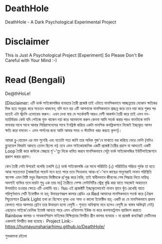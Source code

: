 # DeathHole
DeathHole - A Dark Psychological Experimental Project
# Disclaimer
This is Just A Psychological Project [Experiment] So Please Don't Be Careful with Your Mind :-) 
# Read (Bengali) 
De@thHoLe!

[Disclaimer: এটি ডার্ক সাইকোলজির ব্যবহারে তৈরী  প্রজেক্ট তাই এটাতে মানসিকভাবে আচ্ছন্নতায় যেকোন ক্ষতিকর দিক হতে অনুগ্রহ করে সচেতন থাকবেন; যদি মনে হয় এটি আপনাকে মানসিকভাবে প্রচ্ছন্ন করে তবে দয়া করে শুরুর পর হতেই এটা স্ট্রংলি এভোয়েড করুন। এখন দেখা যায় যে সতর্কবানী আরও বেশী আকর্ষন তৈরী করে তাই এমন নন- ম্যাচিউরড কেউ যদি পেইজে যুক্ত থাকেন দয়া করে আনফলো করুন কেননা আমি সতর্ক করার পরও ফানটাকে ফানি ভাবনার সাথে সাথে আবার সিরিয়াসনেসের সাথে ইনফ্লিক্ট করিয়ে একটা মানসিক কনফ্লিকশনে নিজেই ইচ্ছাকৃত আপন ক্ষতি করে বসবেন - এমন পার্সনের জন্য আমি আমার সময় ও স্ট্যামিনা খরচ করতে কৃপণ]।

আমরা ব্লু-হোয়েল এর নাম শুনেছি এবং যতোটা সত্য জানি তার অধিক গুজ'বে মাথাতে ভর করিয়ে ভেরে ফেলি (যদিও ব্লুহোয়েল বিষয়টা আদতে তেমন ছিলো না) তবে এমন সাইকোজেনিক একটি প্রজেক্ট তৈরীর প্রয়াস যা আদতেই একটি Loop তৈরী করে কাউকে স্বেচ্ছায় মৃ'-'ত্যু দিকে ধাবিত করবে মানসিকভাবে সেটাু ডার্ক সাইকোলজির ইউটিলাইজেশনে প্রকাশ করার প্রয়াস।


কেন তৈরী সেটা উপরেই বলেছি তথাপি (১) ডার্ক সাইকোলজি এর সাথে পরিচিতি (২) পরিচিতির পরিচয় পূর্বক তা হতে আত্ম সচেতনতা [আজাইরা পয়েন্ট মনে হতে পারে তবে সিংহভাহ আত্ম-হ'-'ননে কাছের মানুষেরাই নানান পরিস্থিতি স্বাপেক্ষ এমন মিষ্টি মধুর বিরূপতায় ভিক্টিমকে প্র'লুব্ধ করে বৈকি; তাই স্বাধীনভাবে জীবনের শেষ সিদ্ধান্ত নিতে দায়িত্ব অবশ্যই ব্যক্তির তবে দায়টা শুধু এক তার নয়] তৈরীতে সেল্ফ মেন্টালিটির স্ট্রেন্থ বৃদ্ধি করা যাতে সহজেই অবচেতন উপযাচিত হওয়ার ক্ষেত্রে এটি এলার্মিং হয়।
বিঃদ্রঃ এই প্রজেক্টটি ইচ্ছাকৃতভাবেই নানান স্থানে খুঁত রেখেছি যাতে পরিপূর্ণভাবে সেটি ইফেক্টিভ না হয়; উদাহরণস্বরূপ কালার গ্রেডিং এর Red আমাদের মানসিকভাবে সতর্ক করে (ঐরূপ সিচুয়েশানে Dark Light তথা রং হিসেবে ধূসর এবং সাদা ও কালো ইফেক্টিভ হয়; একটি রং যে মানসিকভাবে প্রভাব ফেলতে পারে আপনার ব্রেইন তার উদাহরণ হলো বেগুনী - শুনতে অবিশ্বাস্য মনে হলেও বেগুনী রং বাস্তব অস্তিত্বই নেই) এছাড়াও সাইকে'ডেলিক ইফেক্ট আনতে পারে এমন এনিমেশন ইউজ না করে কনসানট্রেশান ল্যাকিংস করাতে Rainbow কালার ও সাবকনশিয়াস মাইন্ডের বিক্ষিপ্ততার বিপরীত গ্রীন কালার ব্যবহার - যা প্রজেক্ট কনটেক্সট মোটিভের একদমই বিপরীত করা হয়েছে।
Project Link:- https://humayunshariarhimu.github.io/DeathHole/

শুভকামনা রইলো
